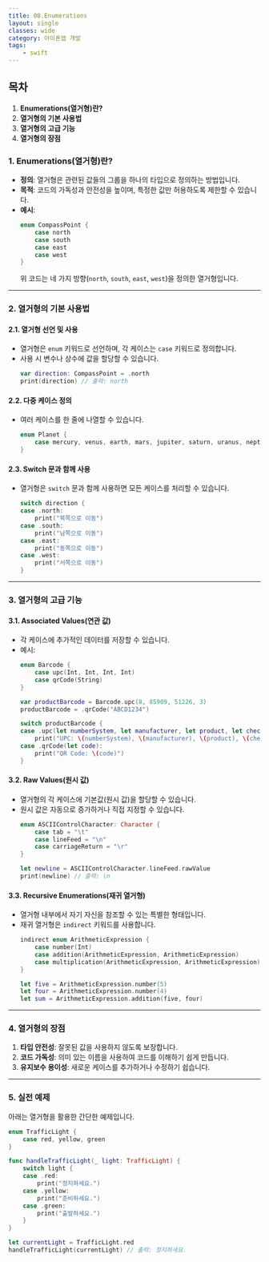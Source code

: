 ```yaml
---
title: 08.Enumerations
layout: single
classes: wide
category: 아이폰앱 개발
tags:
    - swift
---
```


## **목차**
1. **Enumerations(열거형)란?**
2. **열거형의 기본 사용법**
3. **열거형의 고급 기능**
4. **열거형의 장점**


### **1. Enumerations(열거형)란?**
- **정의**: 열거형은 관련된 값들의 그룹을 하나의 타입으로 정의하는 방법입니다.
- **목적**: 코드의 가독성과 안전성을 높이며, 특정한 값만 허용하도록 제한할 수 있습니다.
- **예시**:
  ```swift
  enum CompassPoint {
      case north
      case south
      case east
      case west
  }
  ```
  위 코드는 네 가지 방향(`north`, `south`, `east`, `west`)을 정의한 열거형입니다.

---

### **2. 열거형의 기본 사용법**
#### **2.1. 열거형 선언 및 사용**
- 열거형은 `enum` 키워드로 선언하며, 각 케이스는 `case` 키워드로 정의합니다.
- 사용 시 변수나 상수에 값을 할당할 수 있습니다.
  ```swift
  var direction: CompassPoint = .north
  print(direction) // 출력: north
  ```

#### **2.2. 다중 케이스 정의**
- 여러 케이스를 한 줄에 나열할 수 있습니다.
  ```swift
  enum Planet {
      case mercury, venus, earth, mars, jupiter, saturn, uranus, neptune
  }
  ```

#### **2.3. Switch 문과 함께 사용**
- 열거형은 `switch` 문과 함께 사용하면 모든 케이스를 처리할 수 있습니다.
  ```swift
  switch direction {
  case .north:
      print("북쪽으로 이동")
  case .south:
      print("남쪽으로 이동")
  case .east:
      print("동쪽으로 이동")
  case .west:
      print("서쪽으로 이동")
  }
  ```

---

### **3. 열거형의 고급 기능**
#### **3.1. Associated Values(연관 값)**
- 각 케이스에 추가적인 데이터를 저장할 수 있습니다.
- 예시:
  ```swift
  enum Barcode {
      case upc(Int, Int, Int, Int)
      case qrCode(String)
  }

  var productBarcode = Barcode.upc(8, 85909, 51226, 3)
  productBarcode = .qrCode("ABCD1234")

  switch productBarcode {
  case .upc(let numberSystem, let manufacturer, let product, let check):
      print("UPC: \(numberSystem), \(manufacturer), \(product), \(check)")
  case .qrCode(let code):
      print("QR Code: \(code)")
  }
  ```

#### **3.2. Raw Values(원시 값)**
- 열거형의 각 케이스에 기본값(원시 값)을 할당할 수 있습니다.
- 원시 값은 자동으로 증가하거나 직접 지정할 수 있습니다.
  ```swift
  enum ASCIIControlCharacter: Character {
      case tab = "\t"
      case lineFeed = "\n"
      case carriageReturn = "\r"
  }

  let newline = ASCIIControlCharacter.lineFeed.rawValue
  print(newline) // 출력: \n
  ```

#### **3.3. Recursive Enumerations(재귀 열거형)**
- 열거형 내부에서 자기 자신을 참조할 수 있는 특별한 형태입니다.
- 재귀 열거형은 `indirect` 키워드를 사용합니다.
  ```swift
  indirect enum ArithmeticExpression {
      case number(Int)
      case addition(ArithmeticExpression, ArithmeticExpression)
      case multiplication(ArithmeticExpression, ArithmeticExpression)
  }

  let five = ArithmeticExpression.number(5)
  let four = ArithmeticExpression.number(4)
  let sum = ArithmeticExpression.addition(five, four)
  ```

---

### **4. 열거형의 장점**
1. **타입 안전성**: 잘못된 값을 사용하지 않도록 보장합니다.
2. **코드 가독성**: 의미 있는 이름을 사용하여 코드를 이해하기 쉽게 만듭니다.
3. **유지보수 용이성**: 새로운 케이스를 추가하거나 수정하기 쉽습니다.

---

### **5. 실전 예제**
아래는 열거형을 활용한 간단한 예제입니다.
```swift
enum TrafficLight {
    case red, yellow, green
}

func handleTrafficLight(_ light: TrafficLight) {
    switch light {
    case .red:
        print("정지하세요.")
    case .yellow:
        print("준비하세요.")
    case .green:
        print("출발하세요.")
    }
}

let currentLight = TrafficLight.red
handleTrafficLight(currentLight) // 출력: 정지하세요.
```

